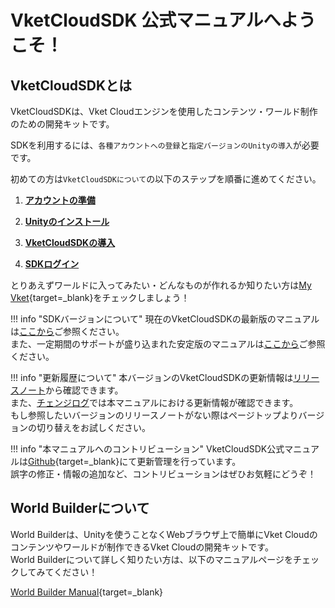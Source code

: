 
# VketCloudSDK 公式マニュアルへようこそ！

## VketCloudSDKとは

VketCloudSDKは、Vket Cloudエンジンを使用したコンテンツ・ワールド制作のための開発キットです。  
  
SDKを利用するには、`各種アカウントへの登録`と`指定バージョンのUnityの導入`が必要です。  
  
初めての方は`VketCloudSDKについて`の以下のステップを順番に進めてください。

1. **[アカウントの準備](AboutVketCloudSDK/SetupAccount.md)**

2. **[Unityのインストール](AboutVketCloudSDK/OperatingEnvironment.md)**

3. **[VketCloudSDKの導入](AboutVketCloudSDK/SetupSDK_external.md)**

4. **[SDKログイン](AboutVketCloudSDK/LoginSDK.md)**

とりあえずワールドに入ってみたい・どんなものが作れるか知りたい方は[My Vket](https://vket.com/){target=_blank}をチェックしましょう！

!!! info "SDKバージョンについて"
    現在のVketCloudSDKの最新版のマニュアルは[ここから](https://vrhikky.github.io/VketCloudSDK_Documents/latest/index.html)ご参照ください。<br>
    また、一定期間のサポートが盛り込まれた安定版のマニュアルは[ここから](https://vrhikky.github.io/VketCloudSDK_Documents/stable/index.html)ご参照ください。

!!! info "更新履歴について"
    本バージョンのVketCloudSDKの更新情報は[リリースノート](releasenote/releasenote-13.4.md)から確認できます。<br>
    また、[チェンジログ](changelog/changelog-13.4.md)では本マニュアルにおける更新情報が確認できます。<br>
    もし参照したいバージョンのリリースノートがない際はページトップよりバージョンの切り替えをお試しください。

!!! info "本マニュアルへのコントリビューション"
    VketCloudSDK公式マニュアルは[Github](https://github.com/VRHIKKY/VketCloudSDK_Documents){target=_blank}にて更新管理を行っています。<br>
    誤字の修正・情報の追加など、コントリビューションはぜひお気軽にどうぞ！

## World Builderについて

World Builderは、Unityを使うことなくWebブラウザ上で簡単にVket Cloudのコンテンツやワールドが制作できるVket Cloudの開発キットです。<br>
World Builderについて詳しく知りたい方は、以下のマニュアルページをチェックしてみてください！

[World Builder Manual](https://vrhikky.github.io/SceneBuilder_Documents/latest/index.html){target=_blank}
